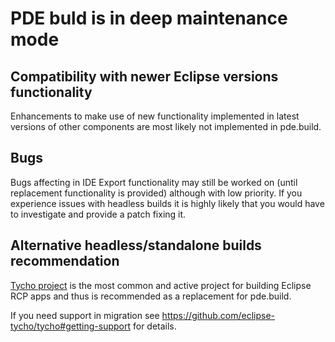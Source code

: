 # PDE buld is in deep maintenance mode

## Compatibility with newer Eclipse versions functionality
Enhancements to make use of new functionality implemented in latest versions of other components are most likely not implemented in pde.build.

## Bugs 
Bugs affecting in IDE Export functionality may still be worked on (until replacement functionality is provided) although with low priority. If you experience issues with headless builds it is highly likely that you would have to investigate and provide a patch fixing it.

## Alternative headless/standalone builds recommendation
[Tycho project](https://github.com/eclipse-tycho/tycho) is the most common and active project for building Eclipse RCP apps and thus is recommended as a replacement for pde.build.

If you need support in migration see https://github.com/eclipse-tycho/tycho#getting-support for details.
